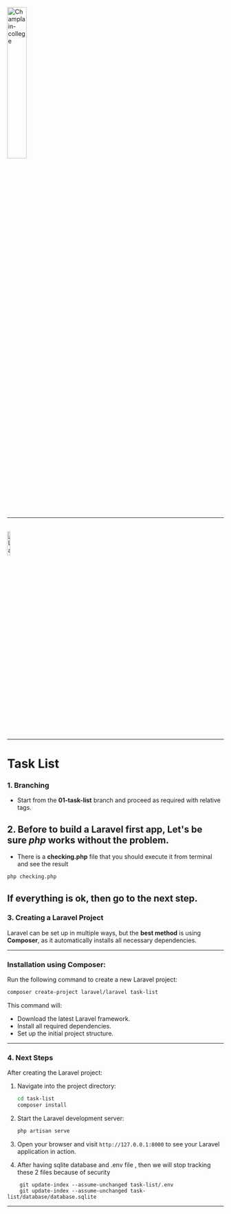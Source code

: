 
<img src="https://champlainsaintlambert.ca/wp-content/uploads/2022/07/logo-without-flag.png" alt="Champlain-college" width="30%" />

---
</br><img src="https://laravel.com/img/favicon/apple-touch-icon.png" alt="Laravel Logo" width="12%" />

---
# Task List
### 1. Branching
- Start from the **01-task-list** branch and proceed as required with relative tags.

## 2. Before to build a Laravel first app, Let's be sure *php* works without the problem.
- There is a **checking.php** file that you should execute it from terminal and see the result 
```sh
php checking.php
```
If everything is ok, then go to the next step.
---

### 3. Creating a Laravel Project
Laravel can be set up in multiple ways, but the **best method** is using **Composer**, as it automatically installs all necessary dependencies.

---

### Installation using Composer:
Run the following command to create a new Laravel project:
```sh
composer create-project laravel/laravel task-list
```
This command will:
- Download the latest Laravel framework.
- Install all required dependencies.
- Set up the initial project structure.
---

### 4. Next Steps
After creating the Laravel project:
1. Navigate into the project directory:
   ```sh
   cd task-list
   composer install
   ```
2. Start the Laravel development server:
   ```sh
   php artisan serve
   ```
3. Open your browser and visit `http://127.0.0.1:8000` to see your Laravel application in action.

4. After having sqlite database and .env file , then we will stop tracking these 2 files because of security
  ```
      git update-index --assume-unchanged task-list/.env
      git update-index --assume-unchanged task-list/database/database.sqlite
   ```

---


